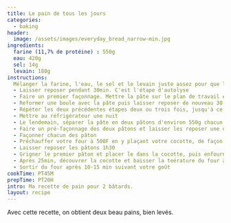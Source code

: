 ```yaml
---
title: Le pain de tous les jours
categories:
  - baking
header:
  image: /assets/images/everyday_bread_narrow-min.jpg
ingredients:
  farine (11,7% de protéine) : 550g
  eau: 420g
  sel: 14g
  levain: 180g
instructions:
  Mélanger la farine, l'eau, le sel et le levain juste assez pour que les ingrédients soient assemblés
  - Laisser reposer pendant 30min. C'est l'étape d'autolyse
  - Faire un premier façonnage. Mettre la pâte sur le plan de travail et faire des rabats à droite, à gauche, par l'avant puis enfin par l'arrière.
  - Reformer une boule avec la pâte puis laisser reposer de nouveau 30 minutes
  - Répéter les deux précédentes étapes deux ou trois fois, jusqu'à ce que le réseau de gluten soit bien formé. La pâte aura alors plus de force.
  - Mettre au réfrigérateur une nuit
  - Le lendemain, séparer la pâte en deux pâtons d'environ 550g chacun
  - Faire un pré-façonnage des deux pâtons et laisser les reposer une dizaine de minutes
  - Façonner chacun des pâton
  - Préchauffer votre four à 500F en y plaçant votre cocotte, de façon à ce qu'elle soit bien chaude lors que les pains seront enfournés
  - Laisser reposer les pâtons 1h30
  - Grigner le premier pâton et placer le dans la cocotte, puis enfourner la cocotte pendant 25 min, avec le couvercle, sans baisser la température du four
  - Après 25min, découvrer la cocotte et baisser la teérature du four à environ 410F
  - Sortir du four après 10-15 min suivant votre goût
cookTime: PT45M
prepTime: PT20H
intro: Ma recette de pain pour 2 bâtards.
layout: recipe
---
```

Avec cette recette, on obtient deux beau pains, bien levés.
